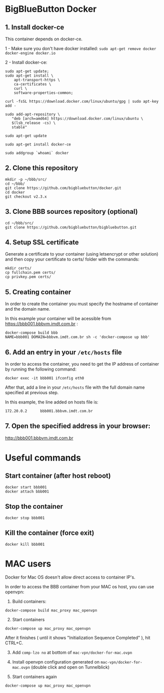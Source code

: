 # BigBlueButton Docker

## 1. Install docker-ce

This container depends on docker-ce.

1 - Make sure you don't have docker installed:
`sudo apt-get remove docker docker-engine docker.io`

2 - Install docker-ce:
```
sudo apt-get update;
sudo apt-get install \
    apt-transport-https \
    ca-certificates \
    curl \
    software-properties-common;

curl -fsSL https://download.docker.com/linux/ubuntu/gpg | sudo apt-key add -

sudo add-apt-repository \
   "deb [arch=amd64] https://download.docker.com/linux/ubuntu \
   $(lsb_release -cs) \
   stable"

sudo apt-get update

sudo apt-get install docker-ce

sudo addgroup `whoami` docker

```

## 2. Clone this repository
```
mkdir -p ~/bbb/src/
cd ~/bbb/
git clone https://github.com/bigbluebutton/docker.git
cd docker
git checkout v2.3.x
```

## 3. Clone BBB sources repository (optional)
```
cd ~/bbb/src/
git clone https://github.com/bigbluebutton/bigbluebutton.git
```

## 4. Setup SSL certificate
Generate a certificate to your container (using letsencrypt or other solution) and then copy your certificate to certs/ folder with the commands:
```
mkdir certs/
cp fullchain.pem certs/
cp privkey.pem certs/
```

## 5. Creating container
In order to create the container you must specify the hostname of container and the domain name.

In this example your container will be acessible from https://bbb001.bbbvm.imdt.com.br :

```
docker-compose build bbb
NAME=bbb001 DOMAIN=bbbvm.imdt.com.br sh -c 'docker-compose up bbb'
```
## 6. Add an entry in your `/etc/hosts` file

In order to access the container, you need to get the IP address of container by running the following command:

```
docker exec -it bbb001 ifconfig eth0
```

After that, add a line in your `/etc/hosts` file with the full domain name specified at previous step.

In this example, the line added on hosts file is:
```
172.20.0.2      bbb001.bbbvm.imdt.com.br
```

## 7. Open the specified address in your browser:

http://bbb001.bbbvm.imdt.com.br


# Useful commands

## Start container (after host reboot)
```
docker start bbb001
docker attach bbb001
```

## Stop the container
```
docker stop bbb001
```

## Kill the container (force exit)
```
docker kill bbb001
```

# MAC users
Docker for Mac OS doesn't allow direct access to container IP's.

In order to access the BBB container from your MAC os host, you can use openvpn:

1. Build containers:
```
docker-compose build mac_proxy mac_openvpn
```

2. Start containers
```
docker-compose up mac_proxy mac_openvpn
```

After it finishes ( until it shows "Initialization Sequence Completed" ), hit CTRL+C.

3. Add `comp-lzo no` at bottom of `mac-vpn/docker-for-mac.ovpn`

4. Install openvpn configuration generated on `mac-vpn/docker-for-mac.ovpn` (double click and open on Tunnelblick)

5. Start containers again
```
docker-compose up mac_proxy mac_openvpn
```
